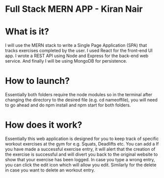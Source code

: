 # Full Stack MERN APP - Kiran Nair

# What is it?
I will use the MERN stack to write a Single Page Application (SPA) that tracks exercises completed by the user. I used React for the front-end UI app. I wrote a REST API using Node and Express for the back-end web service. And finally I will be using MongoDB for persistence.

# How to launch?
Essentially both folders require the node modules so in the terminal after changing the directory to the desired file (e.g. cd nameoffile), you will need to go ahead and do npm install and npm start for both folders.

# How does it work?
Essentially this web application is designed for you to keep track of specific workout exercises at the gym for e.g. Squats, Deadlifts etc. You can add a If you have made a successful exercise entry, it will alert that the creation of the exercise is successful and will divert you back to the original website to show that your exercise has been logged. In case you type a wrong entry, you can click the edit icon which will allow you edit. Similarly for the delete in case you want to delete an workout entry.
